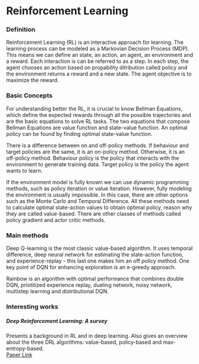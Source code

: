 # Reinforcement Learning

### Definition
Reinforcement Learning (RL) is an interactive approach for learning. The learning process can be modeled as a Markovian Decision Process (MDP). This means we can define an state, an action, an agent, an environment and a reward. Each interaction is can be referred to as a step. In each step, the agent chooses an action based on propability ditribution called policy and the environment returns a reward and a new state. The agent objective is to maximize the reward. 

### Basic Concepts
For understanding better the RL, it is crucial to know Bellman Equations, which define the expected rewards through all the possible trajectories and are the basic equations to solve RL tasks. The two equations that compose Bellman Equations are value function and state-value function. An optimal policy can be found by finding optimal state-value function.

There is a difference between on and off-policy methods. If behaviour and target policies are the same, it is an on-policy method. Otherwise, it is an off-policy method. Behaviour policy is the policy that interacts with the environment to generate training data. Target policy is the policy the agent wants to learn.

If the environment model is fully known we can use dynamic programming methods, such as policy iteration or value iteration. However, fully modeling the environment is usually impossible. In this case, there are other options such as the Monte Carlo and Temporal Difference. All these methods need to calculate optimal state-action values to obtain optimal policy, reason why they are called value-based. There are other classes of methods called policy gradient and actor critic methods.

### Main methods

Deep Q-learning is the most classic value-based algorithm. It uses temporal difference, deep neural network for estimating the state-action function, and experience-replay - this last one makes him an off policy method.
One key point of DQN for enhancing exploration is an e-greedy approach.

Rainbow is an algorithm with optimal performance that combines double DQN, priotitized experience replay, dueling network, noisy network, multistep learning and distributional DQN.









### Interesting works

##### Deep Reinforcement Learning: A survey
Presents a background in RL and in deep learning. Also gives an overview about the three DRL algorithms: value-based, policy-based and max-entropy-based.  
[Paper Link](https://ieeexplore.ieee.org/document/9904958)